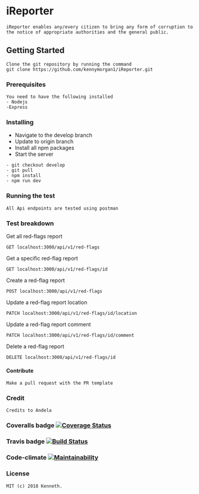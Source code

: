 # iReporter
```
iReporter enables any/every citizen to bring any form of corruption to the notice of appropriate authorities and the general public.
```

## Getting Started
```
Clone the git repository by running the command
git clone https://github.com/kennymorgan1/iReporter.git
```

### Prerequisites
```
You need to have the following installed
- Nodejs
-Express
```

### Installing
- Navigate to the develop branch
- Update to origin branch
- Install all npm packages
- Start the server

```
- git checkout develop
- git pull
- npm install
- npm run dev
```

### Running the test
```
All Api endpoints are tested using postman
```

### Test breakdown
Get all red-flags report
```
GET localhost:3000/api/v1/red-flags
```
Get  a specific red-flag report
```
GET localhost:3000/api/v1/red-flags/id
```
Create a red-flag report
```
POST localhost:3000/api/v1/red-flags
```
Update a red-flag report location
```
PATCH localhost:3000/api/v1/red-flags/id/location
```
Update a red-flag report comment
```
PATCH localhost:3000/api/v1/red-flags/id/comment
```
Delete a red-flag report
```
DELETE localhost:3000/api/v1/red-flags/id
```

#### Contribute
```
Make a pull request with the PR template
```

### Credit
```
Credits to Andela
```

### Coveralls badge [![Coverage Status](https://coveralls.io/repos/github/kennymorgan1/iReporter/badge.svg?branch=develop)](https://coveralls.io/github/kennymorgan1/iReporter?branch=develop)

### Travis badge [![Build Status](https://travis-ci.com/kennymorgan1/iReporter.svg?branch=develop)](https://travis-ci.com/kennymorgan1/iReporter)

### Code-climate [![Maintainability](https://api.codeclimate.com/v1/badges/536e10d46300b994a239/maintainability)](https://codeclimate.com/github/kennymorgan1/iReporter/maintainability)

### License
```
MIT (c) 2018 Kenneth.
```
